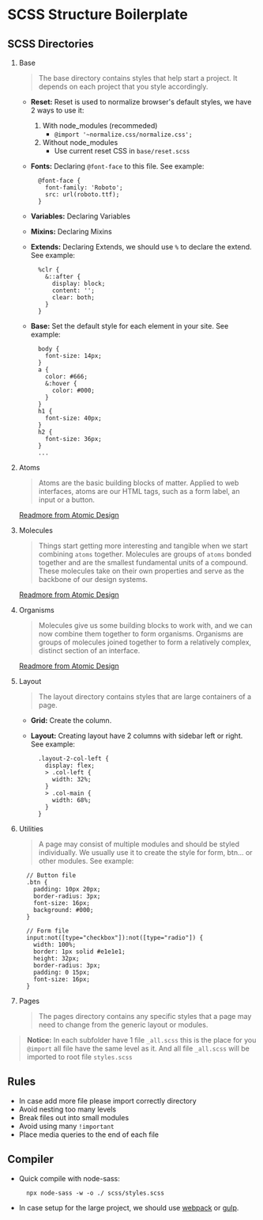 # SCSS Structure Boilerplate

SCSS Directories
------
1. Base

    > The base directory contains styles that help start a project. It depends on each project that you style accordingly.

    * **Reset:** Reset is used to normalize browser's default styles, we have 2 ways to use it:
      1. With node_modules (recommeded)
          - `@import '~normalize.css/normalize.css';`
      2. Without node_modules
          - Use current reset CSS in `base/reset.scss`
    * **Fonts:** Declaring `@font-face` to this file. See example:

      ```
        @font-face {
          font-family: 'Roboto';
          src: url(roboto.ttf);
        }
      ```

    * **Variables:** Declaring Variables
    * **Mixins:** Declaring Mixins
    * **Extends:** Declaring Extends, we should use `%` to declare the extend. See example:

      ```
        %clr {
          &::after {
            display: block;
            content: '';
            clear: both;
          }
        }
      ```

    * **Base:** Set the default style for each element in your site. See example:

      ```
        body {
          font-size: 14px;
        }
        a {
          color: #666;
          &:hover {
            color: #000;
          }
        }
        h1 {
          font-size: 40px;
        }
        h2 {
          font-size: 36px;
        }
        ...
      ```

2. Atoms
    > Atoms are the basic building blocks of matter. Applied to web interfaces, atoms are our HTML tags, such as a form label, an input or a button.

    [Readmore from Atomic Design](https://bradfrost.com/blog/post/atomic-web-design/#atoms)

3. Molecules
    > Things start getting more interesting and tangible when we start combining `atoms` together. Molecules are groups of `atoms` bonded together and are the smallest fundamental units of a compound. These molecules take on their own properties and serve as the backbone of our design systems.

    [Readmore from Atomic Design](https://bradfrost.com/blog/post/atomic-web-design/#molecules)

4. Organisms
    > Molecules give us some building blocks to work with, and we can now combine them together to form organisms. Organisms are groups of molecules joined together to form a relatively complex, distinct section of an interface.

    [Readmore from Atomic Design](https://bradfrost.com/blog/post/atomic-web-design/#organisms)

5. Layout

    > The layout directory contains styles that are large containers of a page.

    * **Grid:** Create the column.
    * **Layout:** Creating layout have 2 columns with sidebar left or right. See example:

      ```
        .layout-2-col-left {
          display: flex;
          > .col-left {
            width: 32%;
          }
          > .col-main {
            width: 68%;
          }
        }
      ```

6. Utilities
  
    > A page may consist of multiple modules and should be styled individually. We usually use it to create the style for form, btn... or other modules. See example:

    ```
      // Button file
      .btn {
        padding: 10px 20px;
        border-radius: 3px;
        font-size: 16px;
        background: #000;
      }

      // Form file
      input:not([type="checkbox"]):not([type="radio"]) {
        width: 100%;
        border: 1px solid #e1e1e1;
        height: 32px;
        border-radius: 3px;
        padding: 0 15px;
        font-size: 16px;
      }
    ```

7. Pages
    
    > The pages directory contains any specific styles that a page may need to change from the generic layout or modules.


> **Notice:** In each subfolder have 1 file `_all.scss` this is the place for you `@import` all file have the same level as it. And all file `_all.scss` will be imported to root file `styles.scss`


Rules
------
  * In case add more file please import correctly directory
  * Avoid nesting too many levels
  * Break files out into small modules
  * Avoid using many `!important`
  * Place media queries to the end of each file

Compiler
------
  * Quick compile with node-sass: 
      ```
        npx node-sass -w -o ./ scss/styles.scss
      ```
    
  * In case setup for the large project, we should use [webpack](https://webpack.js.org/) or [gulp](https://gulpjs.com/).

